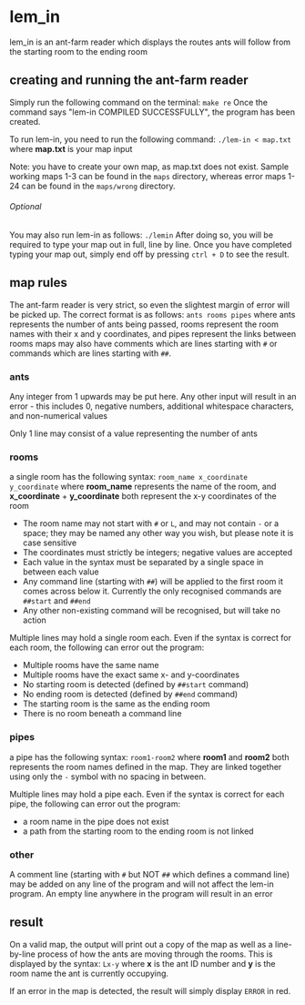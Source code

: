 # lem_in
lem_in is an ant-farm reader which displays the routes ants will follow from the starting room to the ending room

## creating and running the ant-farm reader
Simply run the following command on the terminal:
`make re`
Once the command says "lem-in COMPILED SUCCESSFULLY", the program has been created.

To run lem-in, you need to run the following command:
`./lem-in < map.txt`
where **map.txt** is your map input

Note: you have to create your own map, as map.txt does not exist. Sample working maps 1-3 can be found in the `maps` directory, whereas error maps 1-24 can be found in the `maps/wrong` directory.

###### Optional
You may also run lem-in as follows:
`./lemin`
After doing so, you will be required to type your map out in full, line by line.
Once you have completed typing your map out, simply end off by pressing `ctrl + D` to see the result.

## map rules
The ant-farm reader is very strict, so even the slightest margin of error will be picked up. The correct format is as follows:
`ants
rooms
pipes`
where ants represents the number of ants being passed, rooms represent the room names with their x and y coordinates, and pipes represent the links between rooms
maps may also have comments which are lines starting with `#` or commands which are lines starting with `##`.

### ants
Any integer from 1 upwards may be put here. Any other input will result in an error - this includes 0, negative numbers, additional whitespace characters, and non-numerical values

Only 1 line may consist of a value representing the number of ants

### rooms
a single room has the following syntax:
`room_name x_coordinate y_coordinate`
where **room_name** represents the name of the room, and **x_coordinate** + **y_coordinate** both represent the x-y coordinates of the room
* The room name may not start with `#` or `L`, and may not contain `-` or a space; they may be named any other way you wish, but please note it is case sensitive
* The coordinates must strictly be integers; negative values are accepted
* Each value in the syntax must be separated by a single space in between each value
* Any command line (starting with `##`) will be applied to the first room it comes across below it. Currently the only recognised commands are `##start` and `##end`
* Any other non-existing command will be recognised, but will take no action

Multiple lines may hold a single room each. Even if the syntax is correct for each room, the following can error out the program:
* Multiple rooms have the same name
* Multiple rooms have the exact same x- and y-coordinates
* No starting room is detected (defined by `##start` command)
* No ending room is detected (defined by `##end` command)
* The starting room is the same as the ending room
* There is no room beneath a command line

### pipes
a pipe has the following syntax:
`room1-room2`
where **room1** and **room2** both represents the room names defined in the map. They are linked together using only the `-` symbol with no spacing in between.

Multiple lines may hold a pipe each. Even if the syntax is correct for each pipe, the following can error out the program:
* a room name in the pipe does not exist
* a path from the starting room to the ending room is not linked

### other
A comment line (starting with `#` but NOT `##` which defines a command line) may be added on any line of the program and will not affect the lem-in program.
An empty line anywhere in the program will result in an error

## result
On a valid map, the output will print out a copy of the map as well as a line-by-line process of how the ants are moving through the rooms. This is displayed by the syntax:
`Lx-y`
where **x** is the ant ID number and **y** is the room name the ant is currently occupying.

If an error in the map is detected, the result will simply display `ERROR` in red.
